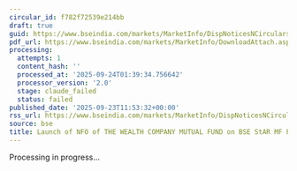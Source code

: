 ```yaml
---
circular_id: f782f72539e214bb
draft: true
guid: https://www.bseindia.com/markets/MarketInfo/DispNoticesNCirculars.aspx?Noticeid={5D18D36F-A369-41F3-81D4-0F9FB33F806B}&noticeno=20250923-25&dt=09/23/2025&icount=25&totcount=84&flag=0
pdf_url: https://www.bseindia.com/markets/MarketInfo/DownloadAttach.aspx?id=20250923-25&attachedId=4d4191af-eb24-490c-b062-7f0f1d8f16d4
processing:
  attempts: 1
  content_hash: ''
  processed_at: '2025-09-24T01:39:34.756642'
  processor_version: '2.0'
  stage: claude_failed
  status: failed
published_date: '2025-09-23T11:53:32+00:00'
rss_url: https://www.bseindia.com/markets/MarketInfo/DispNoticesNCirculars.aspx?Noticeid={5D18D36F-A369-41F3-81D4-0F9FB33F806B}&noticeno=20250923-25&dt=09/23/2025&icount=25&totcount=84&flag=0
source: bse
title: Launch of NFO of THE WEALTH COMPANY MUTUAL FUND on BSE StAR MF Platform
---
```


Processing in progress...